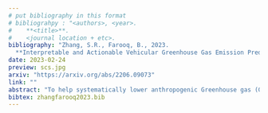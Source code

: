 ```yaml
---
# put bibliography in this format
# bibliograhpy : "<authors>, <year>.
#    **<title>**.
#    <journal location + etc>.
bibliography: "Zhang, S.R., Farooq, B., 2023.
  **Interpretable and Actionable Vehicular Greenhouse Gas Emission Prediction at Road link-level.**. Journal of Sustainable Cities and Society." # surround Title with **<title>**
date: 2023-02-24
preview: scs.jpg
arxiv: "https://arxiv.org/abs/2206.09073"
link: ""
abstract: "To help systematically lower anthropogenic Greenhouse gas (GHG) emissions, accurate and precise GHG emission prediction models have become a key focus of the climate research. The appeal is that the predictive models will inform policymakers, and hopefully, in turn, they will bring about systematic changes. Since the transportation sector is constantly among the top GHG emission contributors, especially in populated urban areas, substantial effort has been going into building more accurate and informative GHG prediction models to help create more sustainable urban environments. In this work, we seek to establish a predictive framework of GHG emissions at the urban road segment or link level of transportation networks. The key theme of the framework centers around model interpretability and actionability for high-level decision-makers using econometric Discrete Choice Modelling (DCM). We illustrate that DCM is capable of predicting link-level GHG emission levels on urban road networks in a parsimonious and effective manner. Our results show up to 85.4% prediction accuracy in the DCM models' performances. We also argue that since the goal of most GHG emission prediction models focuses on involving high-level decision-makers to make changes and curb emissions, the DCM-based GHG emission prediction framework is the most suitable framework."
bibtex: zhangfarooq2023.bib
---
```

